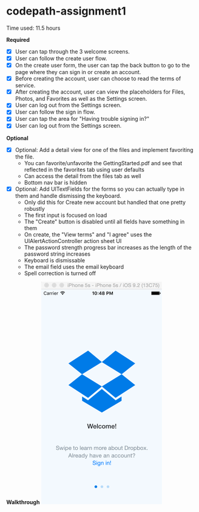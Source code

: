 # codepath-assignment1

Time used: 11.5 hours

**Required**
- [x] User can tap through the 3 welcome screens.
- [x] User can follow the create user flow.
- [x] On the create user form, the user can tap the back button to go to the page where they can sign in or create an account.
- [x] Before creating the account, user can choose to read the terms of service.
- [x] After creating the account, user can view the placeholders for Files, Photos, and Favorites as well as the Settings screen.
- [x] User can log out from the Settings screen.
- [x] User can follow the sign in flow.
- [x] User can tap the area for "Having trouble signing in?"
- [x] User can log out from the Settings screen.

**Optional**
- [x] Optional: Add a detail view for one of the files and implement favoriting the file.
  - You can favorite/unfavorite the GettingStarted.pdf and see that reflected in the favorites tab using user defaults
  - Can access the detail from the files tab as well
  - Bottom nav bar is hidden
- [x] Optional: Add UITextFields for the forms so you can actually type in them and handle dismissing the keyboard.
  - Only did this for Create new account but handled that one pretty robustly
  - The first input is focused on load 
  - The "Create" button is disabled until all fields have something in them
  - On create, the "View terms" and "I agree" uses the UIAlertActionController action sheet UI
  - The password strength progress bar increases as the length of the password string increases
  - Keyboard is dismissable
  - The email field uses the email keyboard
  - Spell correction is turned off
  

**Walkthrough**
![walktrhough](https://github.com/diiaann/codepath-assignment1/blob/master/walkthrough.gif)
